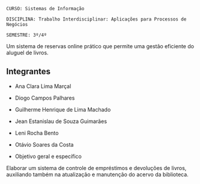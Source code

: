 `CURSO: Sistemas de Informação`

`DISCIPLINA: Trabalho Interdisciplinar: Aplicações para Processos de Negócios`

`SEMESTRE: 3º/4º`

Um sistema de reservas online prático que permite uma gestão eficiente do aluguel de livros. 

## Integrantes

* Ana Clara Lima Marçal
* Diogo Campos Palhares
* Guilherme Henrique de Lima Machado
* Jean Estanislau de Souza Guimarães
* Leni Rocha Bento
* Otávio Soares da Costa

* Objetivo geral e específico

Elaborar um sistema de controle de empréstimos e devoluções de livros, auxiliando também na atualização e manutenção do acervo da biblioteca.


